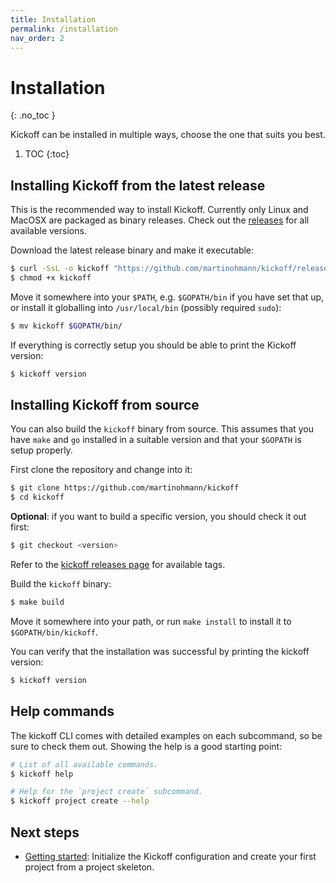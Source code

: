 ```yaml
---
title: Installation
permalink: /installation
nav_order: 2
---
```


# Installation
{: .no_toc }

Kickoff can be installed in multiple ways, choose the one that suits you best.

1. TOC
{:toc}


## Installing Kickoff from the latest release

This is the recommended way to install Kickoff. Currently only Linux and MacOSX
are packaged as binary releases. Check out the
[releases](https://github.com/martinohmann/kickoff/releases) for all available
versions.

Download the latest release binary and make it executable:

```bash
$ curl -SsL -o kickoff "https://github.com/martinohmann/kickoff/releases/latest/download/kickoff_$(uname -s)_$(uname -m)"
$ chmod +x kickoff
```

Move it somewhere into your `$PATH`, e.g. `$GOPATH/bin` if you have set that
up, or install it globalling into `/usr/local/bin` (possibly required `sudo`):

```bash
$ mv kickoff $GOPATH/bin/
```

If everything is correctly setup you should be able to print the Kickoff version:

```bash
$ kickoff version
```

## Installing Kickoff from source

You can also build the `kickoff` binary from source. This assumes that you have
`make` and `go` installed in a suitable version and that your `$GOPATH` is
setup properly.

First clone the repository and change into it:

```bash
$ git clone https://github.com/martinohmann/kickoff
$ cd kickoff
```

**Optional**: if you want to build a specific version, you should check it out first:

```bash
$ git checkout <version>
```

Refer to the [kickoff releases
page](https://github.com/martinohmann/kickoff/releases) for available tags.

Build the `kickoff` binary:

```bash
$ make build
```

Move it somewhere into your path, or run `make install` to install it to
`$GOPATH/bin/kickoff`.

You can verify that the installation was successful by printing the kickoff
version:

```bash
$ kickoff version
```

## Help commands

The kickoff CLI comes with detailed examples on each subcommand, so be sure to
check them out. Showing the help is a good starting point:


```bash
# List of all available commands.
$ kickoff help

# Help for the `project create` subcommand.
$ kickoff project create --help
```

## Next steps

* [Getting started](getting-started): Initialize the Kickoff configuration and
  create your first project from a project skeleton.
